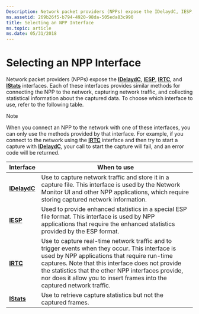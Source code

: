 ```yaml
---
Description: Network packet providers (NPPs) expose the IDelaydC, IESP, IRTC, and IStats interfaces.
ms.assetid: 269b26f5-b794-4920-98da-505eda83c990
title: Selecting an NPP Interface
ms.topic: article
ms.date: 05/31/2018
---
```


# Selecting an NPP Interface

Network packet providers (NPPs) expose the [**IDelaydC**](idelaydc.md), [**IESP**](iesp.md), [**IRTC**](irtc.md), and [**IStats**](istats.md) interfaces. Each of these interfaces provides similar methods for connecting the NPP to the network, capturing network traffic, and collecting statistical information about the captured data. To choose which interface to use, refer to the following table.

> [!Note]  
> When you connect an NPP to the network with one of these interfaces, you can only use the methods provided by that interface. For example, if you connect to the network using the [**IRTC**](irtc.md) interface and then try to start a capture with [**IDelaydC**](idelaydc.md), your call to start the capture will fail, and an error code will be returned.

 



| Interface                    | When to use                                                                                                                                                                                                                                                                                                                                     |
|------------------------------|-------------------------------------------------------------------------------------------------------------------------------------------------------------------------------------------------------------------------------------------------------------------------------------------------------------------------------------------------|
| [**IDelaydC**](idelaydc.md) | Use to capture network traffic and store it in a capture file. This interface is used by the Network Monitor UI and other NPP applications, which require storing captured network information.<br/>                                                                                                                                      |
| [**IESP**](iesp.md)         | Used to provide enhanced statistics in a special ESP file format. This interface is used by NPP applications that require the enhanced statistics provided by the ESP format.<br/>                                                                                                                                                        |
| [**IRTC**](irtc.md)         | Use to capture real-time network traffic and to trigger events when they occur. This interface is used by NPP applications that require run-time captures. Note that this interface does not provide the statistics that the other NPP interfaces provide, nor does it allow you to insert frames into the captured network traffic.<br/> |
| [**IStats**](istats.md)     | Use to retrieve capture statistics but not the captured frames.                                                                                                                                                                                                                                                                                 |



 

 

 




